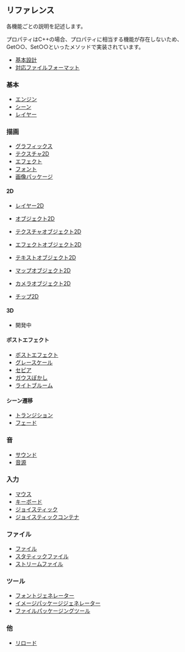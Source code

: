 ﻿## リファレンス

各機能ごとの説明を記述します。

プロパティはC++の場合、プロパティに相当する機能が存在しないため、Get○○、Set○○といったメソッドで実装されています。

* [基本設計](./BasicDesign.md)
* [対応ファイルフォーマット](./AvailableFileFormats.md)

### 基本

* [エンジン](./Basic/Engine.md)
* [シーン](./Basic/Scene.md)
* [レイヤー](./Basic/Layer.md)

### 描画

* [グラフィックス](./Graphics/Graphics.md)
* [テクスチャ2D](./Graphics/Texture2D.md)
* [エフェクト](./Graphics/Effect.md)
* [フォント](./Graphics/Font.md)
* [画像パッケージ](./Graphics/ImagePackage.md)

#### 2D

* [レイヤー2D](./2D/Layer2D.md)
* [オブジェクト2D](./2D/Object2D.md)
* [テクスチャオブジェクト2D](./2D/TextureObject2D.md)
* [エフェクトオブジェクト2D](./2D/EffectObject2D.md)
* [テキストオブジェクト2D](./2D/TextObject2D.md)
* [マップオブジェクト2D](./2D/MapObject2D.md)
* [カメラオブジェクト2D](./2D/CameraObject2D.md)

* [チップ2D](./2D/Chip2D.md)

#### 3D

* 開発中

#### ポストエフェクト

* [ポストエフェクト](./PostEffect/PostEffect.md)
* [グレースケール](./PostEffect/PostEffectGrayScale.md)
* [セピア](./PostEffect/PostEffectSepia.md)
* [ガウスぼかし](./PostEffect/PostEffectGaussianBlur.md)
* [ライトブルーム](./PostEffect/PostEffectLightBloom.md)

#### シーン遷移

* [トランジション](./Transition/Transition.md)
* [フェード](./Transition/TransitionFade.md)

### 音

* [サウンド](./Sound/Sound.md)
* [音源](./Sound/SoundSource.md)

### 入力

* [マウス](./Input/Mouse.md)
* [キーボード](./Input/Keyboard.md)
* [ジョイスティック](./Input/Joystick.md)
* [ジョイスティックコンテナ](./Input/JoystickContainer.md)

### ファイル

* [ファイル](./IO/File.md)
* [スタティックファイル](./IO/StaticFile.md)
* [ストリームファイル](./IO/StreamFile.md)

### ツール

* [フォントジェネレーター](./Tool/FontGenerator.md)
* [イメージパッケージジェネレーター](./Tool/ImagePackageGenerator.md)
* [ファイルパッケージングツール](./Tool/FilePackagingTool.md)

### 他
* [リロード](./Misc/Reloading.md)
